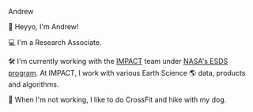 Andrew

👋  Heyyo, I'm Andrew!

💻  I'm a Research Associate.

🛠️  I'm currently working with the [IMPACT](https://impact.earthdata.nasa.gov/) team under [NASA's ESDS program](https://earthdata.nasa.gov/esds).
At IMPACT, I work with various Earth Science 🌎 data, products and algorithms.

🎨  When I'm not working, I like to do CrossFit and hike with my dog.
